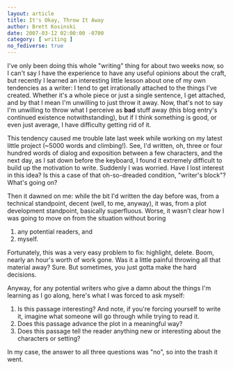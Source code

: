 ```yaml
---
layout: article
title: It's Okay, Throw It Away
author: Brett Kosinski
date: 2007-03-12 02:00:00 -0700
category: [ writing ]
no_fediverse: true
---
```


I've only been doing this whole "writing" thing for about two weeks now, so I can't say I have the experience to have any useful opinions about the craft, but recently I learned an interesting little lesson about one of my own tendencies as a writer: I tend to get irrationally attached to the things I've created.  Whether it's a whole piece or just a single sentence, I get attached, and by that I mean I'm unwilling to just throw it away.  Now, that's not to say I'm unwilling to throw what I perceive as **bad** stuff away (this blog entry's continued existence notwithstanding), but if I think something is good, or even just average, I have difficulty getting rid of it.  

This tendency caused me trouble late last week while working on my latest little project (~5000 words and climbing!).  See, I'd written, oh, three or four hundred words of dialog and exposition between a few characters, and the next day, as I sat down before the keyboard, I found it extremely difficult to build up the motivation to write.  Suddenly I was worried.  Have I lost interest in this idea?  Is this a case of that oh-so-dreaded condition, "writer's block"?  What's going on?

Then it dawned on me:  while the bit I'd written the day before was, from a technical standpoint, decent (well, to me, anyway), it was, from a plot development standpoint, basically superfluous.  Worse, it wasn't clear how I was going to move on from the situation without boring

1. any potential readers, and
2. myself.

Fortunately, this was a very easy problem to fix:  highlight, delete.  Boom, nearly an hour's worth of work gone.  Was it a little painful throwing all that material away?  Sure.  But sometimes, you just gotta make the hard decisions.

Anyway, for any potential writers who give a damn about the things I'm learning as I go along, here's what I was forced to ask myself:

1. Is this passage interesting?  And note, if you're forcing yourself to write it, imagine what someone will go through while trying to read it.
2. Does this passage advance the plot in a meaningful way?
3. Does this passage tell the reader anything new or interesting about the characters or setting?

In my case, the answer to all three questions was "no", so into the trash it went.

